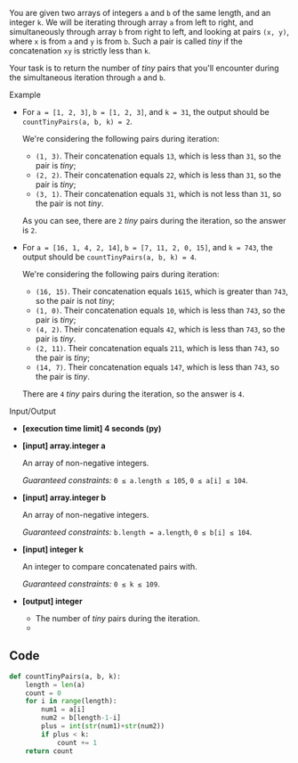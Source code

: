 You are given two arrays of integers `a` and `b` of the same length, and an integer `k`. We will be iterating through array `a` from left to right, and simultaneously through array `b` from right to left, and looking at pairs `(x, y)`, where `x` is from `a` and `y` is from `b`. Such a pair is called *tiny* if the concatenation `xy` is strictly less than `k`.

Your task is to return the number of *tiny* pairs that you'll encounter during the simultaneous iteration through `a` and `b`.

Example

- For `a = [1, 2, 3]`, `b = [1, 2, 3]`, and `k = 31`, the output should be
  `countTinyPairs(a, b, k) = 2`.

  We're considering the following pairs during iteration:

  - `(1, 3)`. Their concatenation equals `13`, which is less than `31`, so the pair is *tiny*;
  - `(2, 2)`. Their concatenation equals `22`, which is less than `31`, so the pair is *tiny*;
  - `(3, 1)`. Their concatenation equals `31`, which is not less than `31`, so the pair is not *tiny*.

  As you can see, there are `2` *tiny* pairs during the iteration, so the answer is `2`.

- For `a = [16, 1, 4, 2, 14]`, `b = [7, 11, 2, 0, 15]`, and `k = 743`, the output should be
  `countTinyPairs(a, b, k) = 4`.

  We're considering the following pairs during iteration:

  - `(16, 15)`. Their concatenation equals `1615`, which is greater than `743`, so the pair is not *tiny*;
  - `(1, 0)`. Their concatenation equals `10`, which is less than `743`, so the pair is *tiny*;
  - `(4, 2)`. Their concatenation equals `42`, which is less than `743`, so the pair is *tiny*.
  - `(2, 11)`. Their concatenation equals `211`, which is less than `743`, so the pair is *tiny*;
  - `(14, 7)`. Their concatenation equals `147`, which is less than `743`, so the pair is *tiny*.

  There are `4` *tiny* pairs during the iteration, so the answer is `4`.

Input/Output

- **[execution time limit] 4 seconds (py)**

- **[input] array.integer a**

  An array of non-negative integers.

  *Guaranteed constraints:*
  `0 ≤ a.length ≤ 105`,
  `0 ≤ a[i] ≤ 104`.

- **[input] array.integer b**

  An array of non-negative integers.

  *Guaranteed constraints:*
  `b.length = a.length`,
  `0 ≤ b[i] ≤ 104`.

- **[input] integer k**

  An integer to compare concatenated pairs with.

  *Guaranteed constraints:*
  `0 ≤ k ≤ 109`.

- **[output] integer**

  - The number of *tiny* pairs during the iteration.
  - 

## Code

```python
def countTinyPairs(a, b, k):
    length = len(a)
    count = 0
    for i in range(length):
        num1 = a[i]
        num2 = b[length-1-i]
        plus = int(str(num1)+str(num2))
        if plus < k:
            count += 1
    return count
    
```

